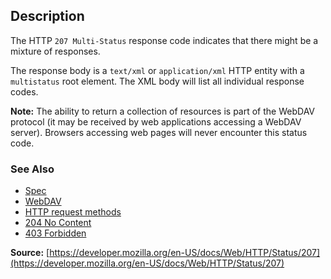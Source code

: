 ## Description

The HTTP `207 Multi-Status` response code indicates that there might be a mixture of responses.

The response body is a `text/xml` or `application/xml` HTTP entity with a `multistatus` root element. The XML body will list all individual response codes.


  <aside class="info"><strong>Note:</strong> The ability to return a collection of resources is part of the WebDAV protocol (it may be received by web applications accessing a WebDAV server).
  Browsers accessing web pages will never encounter this status code.</aside>
  
  ### See Also
  - [Spec](https://www.rfc-editor.org/rfc/rfc4918#section-11.1)
  - [WebDAV](https://developer.mozilla.org/en-US/docs/Glossary/WebDAV)
  - [HTTP request methods](https://developer.mozilla.org/en-US/docs/Web/HTTP/Methods)
  - [204 No Content](https://http.cat/status/204)
  - [403 Forbidden](https://http.cat/status/403)


  **Source:** [https://developer.mozilla.org/en-US/docs/Web/HTTP/Status/207](https://developer.mozilla.org/en-US/docs/Web/HTTP/Status/207)
